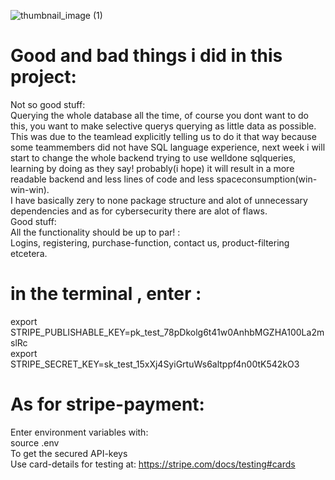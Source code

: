 ![thumbnail_image (1)](https://user-images.githubusercontent.com/71442999/93474414-99d97f80-f8f7-11ea-886e-e2f86af5a366.png)

# Good and bad things i did in this project:
Not so good stuff: \
Querying the whole database all the time, of course you dont want to do this, you want to make selective querys querying as little data as possible.\
This was due to the teamlead explicitly telling us to do it that way because some teammembers did not have SQL language experience, next week i will start to change the whole backend trying to use welldone sqlqueries, learning by doing as they say! probably(i hope) it will result in a more readable backend and less lines of code and less spaceconsumption(win-win-win).\
I have basically zery to none package structure and alot of unnecessary dependencies and as for cybersecurity there are alot of flaws.\
Good stuff: \
All the functionality should be up to par! : \
Logins, registering, purchase-function, contact us, product-filtering etcetera.

# in the terminal , enter :
export STRIPE_PUBLISHABLE_KEY=pk_test_78pDkolg6t41w0AnhbMGZHA100La2mslRc \
export STRIPE_SECRET_KEY=sk_test_15xXj4SyiGrtuWs6altppf4n00tK542kO3

# As for stripe-payment:
Enter environment variables with:\
source .env\
To get the secured API-keys\
Use card-details for testing at:
https://stripe.com/docs/testing#cards
